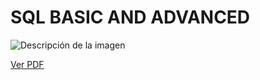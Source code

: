 # SQL BASIC AND ADVANCED

![Descripción de la imagen](/sql_basic_and_advanced/imagen_portada_sql.png)


[Ver PDF](https://drive.google.com/uc?export=view&id=15DSR0kBJDQ6yhKJvgTu_x4xXQx8_3MW0)
